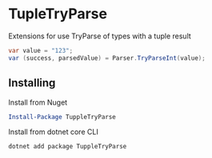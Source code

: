 # TupleTryParse
Extensions for use TryParse of types with a tuple result

```cs
var value = "123";
var (success, parsedValue) = Parser.TryParseInt(value);
```

## Installing
Install from Nuget

```powershell
Install-Package TuppleTryParse 
```

Install from dotnet core CLI

```powershell
dotnet add package TuppleTryParse 
```

